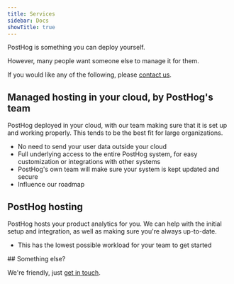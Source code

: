 ```yaml
---
title: Services
sidebar: Docs
showTitle: true
---
```


PostHog is something you can deploy yourself.

However, many people want someone else to manage it for them.

If you would like any of the following, please [contact us](https://share.hsforms.com/1-IVCY9gNRvaZBajMt_UPIg4559u).

## Managed hosting in your cloud, by PostHog's team

PostHog deployed in your cloud, with our team making sure that it is set up and working properly. This tends to be the best fit for large organizations.

* No need to send your user data outside your cloud
* Full underlying access to the entire PostHog system, for easy customization or integrations with other systems
* PostHog's own team will make sure your system is kept updated and secure
* Influence our roadmap

## PostHog hosting

PostHog hosts your product analytics for you. We can help with the initial setup and integration, as well as making sure you're always up-to-date.

* This has the lowest possible workload for your team to get started

## Something else?

We're friendly, just [get in touch](https://share.hsforms.com/1-IVCY9gNRvaZBajMt_UPIg4559u).
